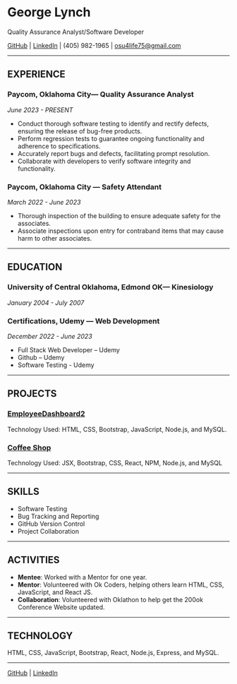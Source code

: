 # George Lynch
Quality Assurance Analyst/Software Developer

[GitHub](https://github.com/osu4life75) | [LinkedIn](http://www.linkedin.com/in/george-lynch-781354148) | (405) 982-1965 | osu4life75@gmail.com

---

## EXPERIENCE

### Paycom, Oklahoma City— Quality Assurance Analyst
*June 2023 - PRESENT*

- Conduct thorough software testing to identify and rectify defects, ensuring the release of bug-free products.
- Perform regression tests to guarantee ongoing functionality and adherence to specifications.
- Accurately report bugs and defects, facilitating prompt resolution.
- Collaborate with developers to verify software integrity and functionality.

### Paycom, Oklahoma City — Safety Attendant
*March 2022 - June 2023*

- Thorough inspection of the building to ensure adequate safety for the associates.
- Associate inspections upon entry for contraband items that may cause harm to other associates.

---

## EDUCATION

### University of Central Oklahoma, Edmond OK— Kinesiology
*January 2004 - July 2007*

### Certifications, Udemy — Web Development
*December 2022 - June 2023*

- Full Stack Web Developer – Udemy
- Github – Udemy
- Software Testing - Udemy

---

## PROJECTS

### [EmployeeDashboard2](https://github.com/osu4life75/employeeDashBoard2)
Technology Used: HTML, CSS, Bootstrap, JavaScript, Node.js, and MySQL.

### [Coffee Shop](https://silver-melomakarona-0f3505.netlify.app/)
Technology Used: JSX, Bootstrap, CSS, React, NPM, Node.js, and MySQL

---

## SKILLS

- Software Testing
- Bug Tracking and Reporting
- GitHub Version Control
- Project Collaboration

---

## ACTIVITIES

- **Mentee**: Worked with a Mentor for one year.
- **Mentor**: Volunteered with Ok Coders, helping others learn HTML, CSS, JavaScript, and React JS.
- **Collaboration**: Volunteered with Oklathon to help get the 200ok Conference Website updated.

---

## TECHNOLOGY

HTML, CSS, JavaScript, Bootstrap, React, Node.js, Express, and MySQL.

---

[GitHub](https://github.com/osu4life75) | [LinkedIn](http://www.linkedin.com/in/george-lynch-781354148)